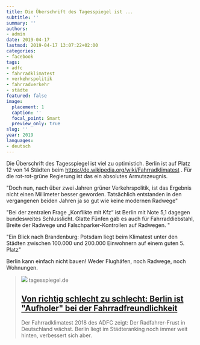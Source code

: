 ```yaml
---
title: Die Überschrift des Tagesspiegel ist ...
subtitle: ''
summary: ''
authors:
- admin
date: 2019-04-17
lastmod: 2019-04-17 13:07:22+02:00
categories:
- facebook
tags:
- adfc
- fahrradklimatest
- verkehrspolitik
- fahrradverkehr
- städte
featured: false
image:
  placement: 1
  caption: ''
  focal_point: Smart
  preview_only: true
slug: ''
year: 2019
languages:
- deutsch
---
```


Die Überschrift des Tagesspiegel ist viel zu optimistich. Berlin ist auf Platz 12 von 14 Städten beim https://de.wikipedia.org/wiki/Fahrradklimatest . Für die rot-rot-grüne Regierung ist das ein absolutes Armutszeugnis. 

"Doch nun, nach über zwei Jahren grüner Verkehrspolitik, ist das Ergebnis nicht einen Millimeter besser geworden. Tatsächlich entstanden in den vergangenen beiden Jahren ja so gut wie keine modernen Radwege" 

"Bei der zentralen Frage „Konflikte mit Kfz“ ist Berlin mit Note 5,1 dagegen bundesweites Schlusslicht. Glatte Fünfen gab es auch für Fahrraddiebstahl, Breite der Radwege und Falschparker-Kontrollen auf Radwegen. "

"Ein Blick nach Brandenburg: Potsdam liegt beim Klimatest unter den Städten zwischen 100.000 und 200.000 Einwohnern auf einem guten 5. Platz"

Berlin kann einfach nicht bauen! Weder Flughäfen, noch Radwege, noch Wohnungen.
> [![](https://www.tagesspiegel.de/berlin/images/radfahrer-8390/alternates/BASE_16_9_W1400/radfahrer-8390.jpeg)](https://www.tagesspiegel.de/berlin/von-richtig-schlecht-zu-schlecht-berlin-ist-aufholer-bei-der-fahrradfreundlichkeit/24198744.html)
> tagesspiegel.de
> ## [Von richtig schlecht zu schlecht: Berlin ist "Aufholer" bei der Fahrradfreundlichkeit](https://www.tagesspiegel.de/berlin/von-richtig-schlecht-zu-schlecht-berlin-ist-aufholer-bei-der-fahrradfreundlichkeit/24198744.html)
>
>Der Fahrradklimatest 2018 des ADFC zeigt: Der Radfahrer-Frust in Deutschland wächst. Berlin liegt im Städteranking noch immer weit hinten, verbessert sich aber.